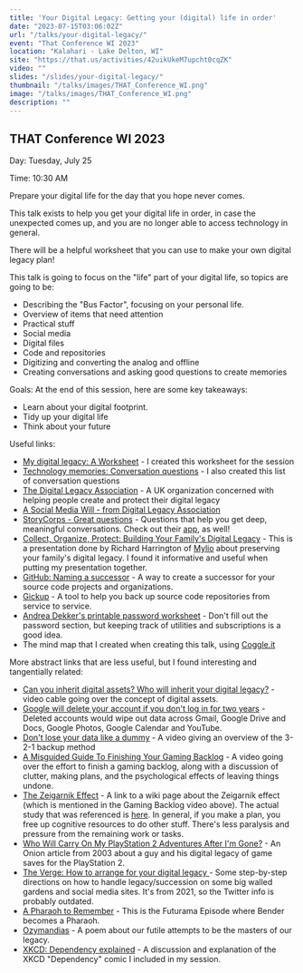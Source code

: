 ```yaml
---
title: 'Your Digital Legacy: Getting your (digital) life in order'
date: "2023-07-15T03:06:02Z"
url: "/talks/your-digital-legacy/"
event: "That Conference WI 2023"
location: "Kalahari - Lake Delton, WI"
site: "https://that.us/activities/42uikUkeM7upcht0cqZK"
video: ""
slides: "/slides/your-digital-legacy/"
thumbnail: "/talks/images/THAT_Conference_WI.png"
image: "/talks/images/THAT_Conference_WI.png"
description: ""
---
```


## THAT Conference WI 2023

Day: Tuesday, July 25   

Time: 10:30 AM  

Prepare your digital life for the day that you hope never comes.

This talk exists to help you get your digital life in order, in case the unexpected comes up, and you are no longer able to access technology in general.

There will be a helpful worksheet that you can use to make your own digital legacy plan!

This talk is going to focus on the "life" part of your digital life, so topics are going to be:
- Describing the "Bus Factor", focusing on your personal life.
- Overview of items that need attention
- Practical stuff
- Social media
- Digital files
- Code and repositories
- Digitizing and converting the analog and offline
- Creating conversations and asking good questions to create memories

Goals:
At the end of this session, here are some key takeaways:
* Learn about your digital footprint.
* Tidy up your digital life
* Think about your future

Useful links:

* [My digital legacy: A Worksheet](/talks/docs/MyDigitalLegacy-Worksheet.pdf) - I created this worksheet for the session 
* [Technology memories: Conversation questions](/talks/docs/Questions-to-help-you-share-tech-memories.pdf) - I also created this list of conversation questions
* [The Digital Legacy Association](https://digitallegacyassociation.org/) - A UK organization concerned with helping people create and protect their digital legacy
* [A Social Media Will - from Digital Legacy Association]()
* [StoryCorps - Great questions](https://storycorps.org/participate/great-questions/) - Questions that help you get deep, meaningful conversations.  Check out their [app](https://storycorps.org/participate/storycorps-app/), as well!
* [Collect, Organize, Protect: Building Your Family's Digital Legacy](https://youtu.be/sZQ6dwjT8YE) - This is a presentation done by Richard Harrington of [Mylio](https://mylio.com/) about preserving your family's digital legacy.  I found it informative and useful when putting my presentation together.
* [GitHub: Naming a successor](https://docs.github.com/en/account-and-profile/setting-up-and-managing-your-personal-account-on-github/managing-access-to-your-personal-repositories/maintaining-ownership-continuity-of-your-personal-accounts-repositories) - A way to create a successor for your source code projects and organizations.
* [Gickup](https://github.com/cooperspencer/gickup) - A tool to help you back up source code repositories from service to service.
* [Andrea Dekker's printable password worksheet](https://andreadekker.com/free-printable-password-worksheet/) - Don't fill out the password section, but keeping track of utilities and subscriptions is a good idea.
* The mind map that I created when creating this talk, using [Coggle.it](https://coggle.it/diagram/ZIvQGnXRJ1sQmE0B/t/your-digital-legacy)


More abstract links that are less useful, but I found interesting and tangentially related:
* [Can you inherit digital assets? Who will inherit your digital legacy?](https://youtu.be/yWKyWLvKJwA) - video cable going over the concept of digital assets.
* [Google will delete your account if you don't log in for two years](https://www.npr.org/2023/05/17/1176602395/google-deleting-accounts) - Deleted accounts would wipe out data across Gmail, Google Drive and Docs, Google Photos, Google Calendar and YouTube.
* [Don't lose your data like a dummy](https://youtu.be/RB4kwfY2w7A) - A video giving an overview of the 3-2-1 backup method
* [A Misguided Guide To Finishing Your Gaming Backlog](https://youtu.be/nkgAlnDIPMU) - A video going over the effort to finish a gaming backlog, along with a discussion of clutter, making plans, and the psychological effects of leaving things undone.
* [The Zeigarnik Effect](https://en.wikipedia.org/wiki/Zeigarnik_effect) - A link to a wiki page about the Zeigarnik effect (which is mentioned in the Gaming Backlog video above). The actual study that was referenced is [here](https://www.researchgate.net/profile/Faisal-Qureshi-3/publication/303990130_Relationship_between_Ziegarnik_Effect_and_Consumer_Attention/links/5762013d08ae244d0372d126/Relationship-between-Ziegarnik-Effect-and-Consumer-Attention.pdf). In general, if you make a plan, you free up cognitive resources to do other stuff.  There's less paralysis and pressure from the remaining work or tasks.
* [Who Will Carry On My PlayStation 2 Adventures After I'm Gone?](https://www.theonion.com/who-will-carry-on-my-playstation-2-adventures-after-im-1819583995) - An Onion article from 2003 about a guy and his digital legacy of game saves for the PlayStation 2.
* [The Verge: How to arrange for your digital legacy ](https://www.theverge.com/22812264/digital-legacy-death-estate-google-apple-how-to) - Some step-by-step directions on how to handle legacy/succession on some big walled gardens and social media sites.  It's from 2021, so the Twitter info is probably outdated.
* [A Pharaoh to Remember](https://en.wikipedia.org/wiki/A_Pharaoh_to_Remember) - This is the Futurama Episode where Bender becomes a Pharaoh.
* [Ozymandias](https://www.poetryfoundation.org/poems/46565/ozymandias) - A poem about our futile attempts to be the masters of our legacy.
* [XKCD: Dependency explained](https://www.explainxkcd.com/wiki/index.php/2347:_Dependency) - A discussion and explanation of the XKCD "Dependency" comic I included in my session.